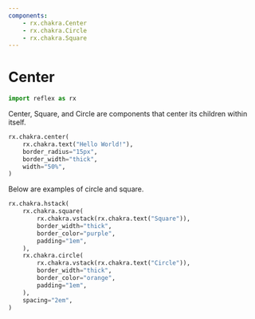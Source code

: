 ```yaml
---
components:
    - rx.chakra.Center
    - rx.chakra.Circle
    - rx.chakra.Square
---
```


# Center

```python exec
import reflex as rx
```

Center, Square, and Circle are components that center its children within itself.

```python demo
rx.chakra.center(
    rx.chakra.text("Hello World!"),
    border_radius="15px",
    border_width="thick",
    width="50%",
)
```

Below are examples of circle and square.

```python demo
rx.chakra.hstack(
    rx.chakra.square(
        rx.chakra.vstack(rx.chakra.text("Square")),
        border_width="thick",
        border_color="purple",
        padding="1em",
    ),
    rx.chakra.circle(
        rx.chakra.vstack(rx.chakra.text("Circle")),
        border_width="thick",
        border_color="orange",
        padding="1em",
    ),
    spacing="2em",
)
```
